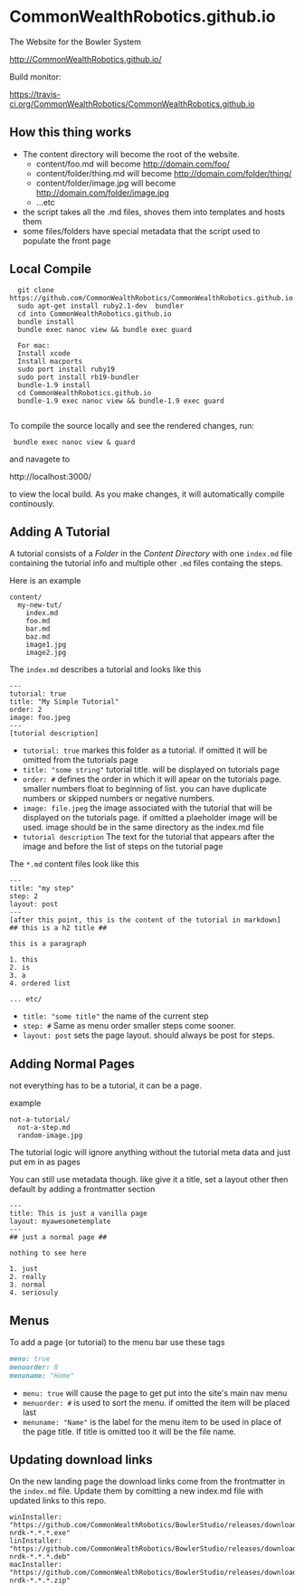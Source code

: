 CommonWealthRobotics.github.io
========================

The Website for the Bowler System

http://CommonWealthRobotics.github.io/

Build monitor:

https://travis-ci.org/CommonWealthRobotics/CommonWealthRobotics.github.io

## How this thing works ##
* The content directory will become the root of the website.
  - content/foo.md will become http://domain.com/foo/
  - content/folder/thing.md will become http://domain.com/folder/thing/
  - content/folder/image.jpg will become http://domain.com/folder/image.jpg
  - ...etc
* the script takes all the .md files, shoves them into templates and hosts them
* some files/folders have special metadata that the script used to populate the front page

## Local Compile ##
```
  git clone https://github.com/CommonWealthRobotics/CommonWealthRobotics.github.io.git
  sudo apt-get install ruby2.1-dev  bundler
  cd into CommonWealthRobotics.github.io
  bundle install
  bundle exec nanoc view && bundle exec guard
  
  For mac:
  Install xcode
  Install macports
  sudo port install ruby19
  sudo port install rb19-bundler
  bundle-1.9 install
  cd CommonWealthRobotics.github.io
  bundle-1.9 exec nanoc view && bundle-1.9 exec guard


```
To compile the source locally and see the rendered changes, run:
```
 bundle exec nanoc view & guard
```
and navagete to 

http://localhost:3000/

to view the local build. As you make changes, it will automatically compile continously. 

## Adding A Tutorial ##
A tutorial consists of a *Folder* in the *Content Directory* with one `index.md` file containing the tutorial info and multiple other `.md` files containg the steps.

Here is an example
```
content/
  my-new-tut/
    index.md
    foo.md
    bar.md
    baz.md
    image1.jpg
    image2.jpg
```

The `index.md` describes a tutorial and looks like this
```
---
tutorial: true
title: "My Simple Tutorial"
order: 2
image: foo.jpeg
---
[tutorial description]
```
* `tutorial: true` markes this folder as a tutorial. if omitted it will be omitted from the tutorials page
* `title: "some string"` tutorial title. will be displayed on tutorials page
* `order: #` defines the order in which it will apear on the tutorials page. smaller numbers float to beginning of list. you can have duplicate numbers or skipped numbers or negative numbers.
* `image: file.jpeg` the image associated with the tutorial that will be displayed on the tutorials page. if omitted a plaeholder image will be used. image should be in the same directory as the index.md file
* `tutorial description` The text for the tutorial that appears after the image and before the list of steps on the tutorial page


The `*.md` content files look like this

```
---
title: "my step"
step: 2
layout: post
---
[after this point, this is the content of the tutorial in markdown]
## this is a h2 title ##

this is a paragraph

1. this
2. is
3. a
4. ordered list

... etc/

```

* `title: "some title"` the name of the current step
* `step: #` Same as menu order smaller steps come sooner.
* `layout: post` sets the page layout. should always be post for steps.

## Adding Normal Pages ##
not everything has to be a tutorial, it can be a page.

example
```
not-a-tutorial/
  not-a-step.md
  random-image.jpg
```

The tutorial logic will ignore anything without the tutorial meta data and just put em in as pages

You can still use metadata though. like give it a title, set a layout other then default by adding a frontmatter section

```
---
title: This is just a vanilla page
layout: myawesometemplate
---
## just a normal page ##

nothing to see here

1. just
2. really
3. normal
4. seriosuly
```

## Menus ##

To add a page (or tutorial) to the menu bar use these tags
``` markdown
menu: true
menuorder: 0
menuname: "Home"
```
* `menu: true` will cause the page to get put into the site's main nav menu
* `menuorder: #` is used to sort the menu. if omitted the item will be placed last
* `menuname: "Name"` is the label for the menu item to be used in place of the page title. If title is omitted too it will be the file name.

## Updating download links ##

On the new landing page the download links come from the frontmatter in the `index.md` file.
Update them by comitting a new index.md file with updated links to this repo.
```
winInstaller: "https://github.com/CommonWealthRobotics/BowlerStudio/releases/download/*.*.*/Windows-nrdk-*.*.*.exe"
linInstaller: "https://github.com/CommonWealthRobotics/BowlerStudio/releases/download/*.*.*/Ubuntu-nrdk-*.*.*.deb"
macInstaller: "https://github.com/CommonWealthRobotics/BowlerStudio/releases/download/*.*.*/MacOSX-nrdk-*.*.*.zip"
```

